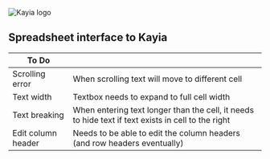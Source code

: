 ![Kayia logo](http://785369b995de124132d4-4015ae171f828765e3ea59ae37d1f977.r95.cf5.rackcdn.com/logo3.png)

## Spreadsheet interface to Kayia

| To Do          		|                                 |
|-----------------------|-----------------------------|
| Scrolling error		| When scrolling text will move to different cell |
| Text width			| Textbox needs to expand to full cell width |
| Text breaking			| When entering text longer than the cell, it needs to hide text if text exists in cell to the right |
| Edit column header	| Needs to be able to edit the column headers (and row headers eventually) |
